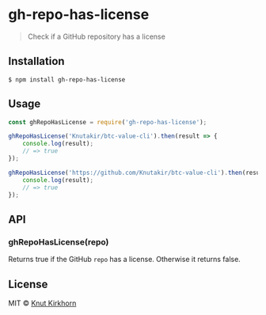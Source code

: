 # gh-repo-has-license
> Check if a GitHub repository has a license

## Installation
```
$ npm install gh-repo-has-license
```

## Usage
```js
const ghRepoHasLicense = require('gh-repo-has-license');

ghRepoHasLicense('Knutakir/btc-value-cli').then(result => {
    console.log(result);
    // => true
});

ghRepoHasLicense('https://github.com/Knutakir/btc-value-cli').then(result => {
    console.log(result);
    // => true
});
```

## API
### ghRepoHasLicense(repo)
Returns true if the GitHub `repo` has a license. Otherwise it returns false.

## License
MIT © [Knut Kirkhorn](LICENSE)